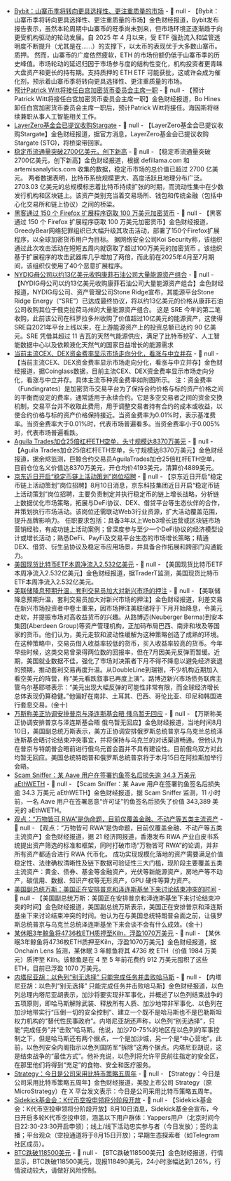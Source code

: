 - [Bybit：山寨币季将转向更具选择性、更注重质量的市场](https://x.com/Bybit_Official/status/1954604302426640580) - 📰 null - 【Bybit：山寨币季将转向更具选择性、更注重质量的市场】金色财经报道，Bybit发布报告表示，虽然本轮周期中山寨币的旺季尚未到来，但市场环境正逐渐趋于向更受机构驱动的轮动发展。自 2025 年 4 月以来，受 ETF 强劲流入和监管透明度不断提升（尤其是在……）的支撑下，以太币的表现优于大多数山寨币。质押。 
然而，山寨币的广度依然疲软，ETH 的市场份额仍低于山寨币季的历史峰值。市场轮动的延迟归因于市场参与度的结构性变化，机构投资者更青睐大盘资产和更长的持有期。支持质押的 ETH ETF 可能获批，这或许会成为催化剂，预示着山寨币季将转向更具选择性、更注重质量的市场。
- [预计Patrick Witt将接任白宫加密货币委员会主席一职](https://x.com/Cointelegraph/status/1954588638165017067) - 📰 null - 【预计Patrick Witt将接任白宫加密货币委员会主席一职】金色财经报道，Bo Hines卸任白宫加密货币委员会主席一职后，预计Patrick Witt将接任。海因斯将继续兼职从事人工智能相关工作。
- [LayerZero基金会已提议收购Stargate](https://x.com/LayerZero_Core/status/1954592339789500518) - 📰 null - 【LayerZero基金会已提议收购Stargate】金色财经报道，据官方消息，LayerZero基金会已提议收购Stargate (STG)，将桥梁带回家。
- [稳定币流通量突破2700亿美元，创下新高](https://news.bitcoin.com/stablecoin-float-surpasses-270-billion-setting-a-new-high/) - 📰 null - 【稳定币流通量突破2700亿美元，创下新高】金色财经报道，根据 defillama.com 和 artemisanalytics.com 收集的数据，稳定币市场的总价值已超过 2700 亿美元。 
两者数据表明，比特币系统规模更大、高度活跃且地理分布广泛。2703.03 亿美元的总规模标志着比特币持续扩张的时期，而流动性集中在少数发行机构和区块链上。该资产类别充当着交易场所、钱包和传统金融（包括中心化交易所和链上协议）之间的桥梁。
- [黑客通过 150 个 Firefox 扩展程序窃取 100 万美元加密货币](https://www.ainvest.com/news/russian-hackers-steal-1m-crypto-150-firefox-extensions-2508/) - 📰 null - 【黑客通过 150 个 Firefox 扩展程序窃取 100 万美元加密货币】金色财经报道，GreedyBear网络犯罪组织已大幅升级其攻击活动，部署了150个Firefox扩展程序，以全球加密货币用户为目标。 
据网络安全公司Koi Security称，该组织通过此次攻击活动在短短五周内就窃取了超过100万美元的加密货币 。该组织基于扩展程序的攻击武器库几乎增加了两倍，而此前在2025年4月至7月期间，该组织仅使用了40个恶意扩展程序。
- [NYDIG母公司以约13亿美元收购康菲石油公司大量能源资产组合](https://www.businesswire.com/news/home/20250807382672/en/Stone-Ridge-Buys-Oklahoma-Assets-From-ConocoPhillips) - 📰 null - 【NYDIG母公司以约13亿美元收购康菲石油公司大量能源资产组合】金色财经报道，NYDIG母公司、资产管理公司Stone Ridge宣布，其能源平台Stone Ridge Energy（“SRE”）已达成最终协议，将以约13亿美元的价格从康菲石油公司收购其位于俄克拉荷马州的大量能源资产组合。 
这是 SRE 今年的第二笔收购，此前该公司在科罗拉多州收购了价值超过10亿美元的能源资产，这使得SRE自2021年平台上线以来，在上游能源资产上的投资总额已达约 90 亿美元。SRE 凭借其超过 11 吉瓦的天然气能源供应，满足了比特币挖矿、人工智能数据中心以及依赖液化天然气的国家日益增长的能源需求
- [当前主流CEX、DEX资金费率显示市场走向分化，看涨与中立并存]() - 📰 null - 【当前主流CEX、DEX资金费率显示市场走向分化，看涨与中立并存】金色财经报道，据Coinglass数据，目前主流CEX、DEX资金费率显示市场走向分化，看涨与中立并存。具体主流币种资金费率如附图所示。 
注：资金费率（Fundingrates）是加密货币交易平台为了保持合约价格与标的资产价格之间的平衡而设定的费率，通常适用于永续合约。它是多空交易者之间的资金交换机制，交易平台并不收取此费用，用于调整交易者持有合约的成本或收益，以使合约价格与标的资产价格保持接近。当资金费率为0.01%时，表示基准费率。当资金费率大于0.01%时，代表市场普遍看多。当资金费率小于0.005%时，代表市场普遍看跌。
- [Aguila Trades加仓25倍杠杆ETH空单，头寸规模达8370万美元](https://x.com/EmberCN/status/1954516353253061096) - 📰 null - 【Aguila Trades加仓25倍杠杆ETH空单，头寸规模达8370万美元】金色财经报道，据余烬监测，巨鲸合约交易员AguilaTrades加仓25倍杠杆ETH空单，目前仓位名义价值达8370万美元，开仓均价4193美元，清算价4889美元。
- [京东近日开启“稳定币链上活动策划”岗位招聘]() - 📰 null - 【京东近日开启“稳定币链上活动策划”岗位招聘】8月10日消息，京东科技集团近日开启“稳定币链上活动策划”岗位招聘，主要负责制定并执行稳定币的链上增长战略，分析链上数据优化市场策略，拓展与DeFi协议、DEX、借贷平台等生态伙伴的合作，并策划执行市场活动。该岗位还需联动Web3行业资源，扩大活动覆盖范围，提升品牌影响力。 
任职要求包括：具备3年以上Web3增长运营或区块链市场营销经验，有成功链上活动案例；曾深度参与至少一个DeFi协议的经济模型设计或增长活动；熟悉DeFi、PayFi及交易平台生态的市场增长策略；精通DEX、借贷、衍生品协议及稳定币应用场景，并具备合作拓展和跨部门沟通能力。
- [美国现货比特币ETF本周净流入2.532亿美元]() - 📰 null - 【美国现货比特币ETF本周净流入2.532亿美元】金色财经报道，据TraderT监测，美国现货比特币ETF本周净流入2.532亿美元。
- [美联储降息预期升温，套利交易员加大对新兴市场的押注]() - 📰 null - 【美联储降息预期升温，套利交易员加大对新兴市场的押注】金色财经报道，利差交易在新兴市场投资者中卷土重来，因市场押注美联储将于下月开始降息，令美元走软，并提振市场对高收益货币的兴趣。从路博迈(Neuberger Berma)到安本集团(Aberdeen Group)等资产管理机构，正加码布局巴西、南非和埃及等国家的货币。他们认为，美元走软和波动性缓解为这种策略创造了成熟的环境。在这种策略中，交易员借入收益率较低的货币，买入收益率较高的货币。今年早些时候，这类交易曾录得两位数的回报率，但在7月因美元反弹而暂缓。近期，美国就业数据不佳，强化了市场对决策者下月不得不降息以避免经济衰退的预期，推动套利交易再度升温。从DoubleLine到瑞银，不少机构近期加入看空美元的阵营，称“美元看跌叙事已再度上演”。路博迈新兴市场债务联席主管乌尔基耶塔表示：“美元出现大幅反弹的可能性非常有限，而全球经济增长总体表现仍算稳健。”他偏好在南非、土耳其、巴西、哥伦比亚、印尼和韩国进行套息交易。(金十)
- [万斯称美正协调安排普京与泽连斯基会晤 俄乌暂无回应]() - 📰 null - 【万斯称美正协调安排普京与泽连斯基会晤 俄乌暂无回应】金色财经报道，当地时间8月10日，美国副总统万斯表示，美方正协调安排俄罗斯总统普京与乌克兰总统泽连斯基会晤讨论结束冲突事宜，并将保持与乌克兰的对话渠道畅通。但他认为在普京与特朗普会晤前进行俄乌元首会面并不具有建设性。目前俄乌双方对此均暂无回应。美国总统特朗普和俄罗斯总统普京将于本月15日在阿拉斯加举行会晤。
- [Scam Sniffer：某 Aave 用户在签署钓鱼签名后损失逾 34.3 万美元 aEthWETH]() - 📰 null - 【Scam Sniffer：某 Aave 用户在签署钓鱼签名后损失逾 34.3 万美元 aEthWETH】金色财经报道，据 Scam Sniffer 监测，11 小时前，一名 Aave 用户在签署恶意“许可证”钓鱼签名后损失了价值 343,389 美元的 aEthWETH。
- [观点：“万物皆可 RWA”是伪命题，目前仅覆盖金融、不动产等五类主流资产]() - 📰 null - 【观点：“万物皆可 RWA”是伪命题，目前仅覆盖金融、不动产等五类主流资产】金色财经报道，据 21 经济网报道，香港发布 RWA 产业白皮书系统提出资产筛选的标准和框架，同时打破市场“万物皆可 RWA”的论调，并非所有资产都适合进行 RWA 代币化。 
成功实现规模化落地的资产需要满足价值稳定性、法律确权清晰性及链下数据可验证性三大门槛，现阶段主要覆盖五类主流资产：黄金、债券、基金等金融资产，光伏等新能源资产，房地产等不动产，碳信用、数据、知识产权等无形资产，GPU 硬件等算力资产。
- [美国副总统万斯：美国正在安排普京和泽连斯基坐下来讨论结束冲突的时间]() - 📰 null - 【美国副总统万斯：美国正在安排普京和泽连斯基坐下来讨论结束冲突的时间】金色财经报道，美国副总统万斯表示，美国正在安排普京和泽连斯基坐下来讨论结束冲突的时间。他认为在与美国总统特朗普会面之前，让俄罗斯总统普京与乌克兰总统泽连斯基坐下来会谈不会有什么成效。(金十)
- [某休眠3年鲸鱼将4736枚ETH质押至Kiln，浮盈1070万美元]() - 📰 null - 【某休眠3年鲸鱼将4736枚ETH质押至Kiln，浮盈1070万美元】金色财经报道，据 Onchain Lens 监测，某休眠 3 年鲸鱼将其 4736 枚 ETH（价值 1984 万美元）质押至 Kiln。该鲸鱼是在 4 至 5 年前花费约 912 万美元囤积了这些 ETH，目前已浮盈 1070 万美元。
- [内塔尼亚胡：以色列“别无选择” 只能完成任务并击败哈马斯]() - 📰 null - 【内塔尼亚胡：以色列“别无选择” 只能完成任务并击败哈马斯】金色财经报道，以色列总理内塔尼亚胡表示，加沙将要实现非军事化，并概述了以色列结束战争的五项原则，即哈马斯解除武装、释放所有人质、加沙地带非军事化、以色列在加沙地带实行“压倒一切的安全控制”、建立一个既不是哈马斯也不是巴勒斯坦权力机构的“替代性民事政府”。内塔尼亚胡还声称，以色列“别无选择”，只能“完成任务”并“击败”哈马斯。他说，加沙70-75%的地区在以色列的军事控制之下，但是哈马斯还有两个据点，一个是加沙城，另一个是“中心营地”。此前，以色列安全内阁指示以色列国防军“拆除”这两个据点。内塔尼亚胡说，这是结束战争的“最佳方式”。他补充说，以色列将允许平民前往指定的安全区，在那里他们将得到“充足”的食物、安全和医疗服务。
- [Strategy：今日是公司采用比特币策略五周年]() - 📰 null - 【Strategy：今日是公司采用比特币策略五周年】金色财经报道，美股上市公司 Strategy（原 MicroStrategy）在 X 平台发文表示：今日是公司采用比特币策略五周年。
- [Sidekick基金会：K代币空投申领将分阶段开放]() - 📰 null - 【Sidekick基金会：K代币空投申领将分阶段开放】8月10日消息，Sidekick基金会宣布，今日开启多轮K代币空投申领，涵盖以下用户群体：Yappers用户（北京时间今日22:30-23:30开启申领）；线上/线下活动忠实参与者（今日发放）；签约主播；平台观众（空投通道将于8月15日开放）；早期生态探索者（如Telegram社区成员）。
- [BTC跌破118500美元]() - 📰 null - 【BTC跌破118500美元】金色财经报道，行情显示，BTC跌破118500美元，现报118490美元，24小时涨幅达到1.26%，行情波动较大，请做好风险控制。
